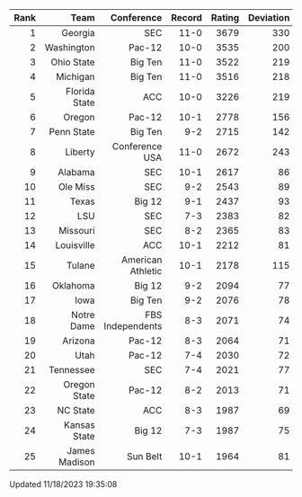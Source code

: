 | Rank  | Team                 | Conference           | Record   | Rating | Deviation |
| ---:  | ---:                 | ---:                 | ---:     | ---:   | ---:      |
| 1     | Georgia              | SEC                  | 11-0     | 3679   | 330       |
| 2     | Washington           | Pac-12               | 10-0     | 3535   | 200       |
| 3     | Ohio State           | Big Ten              | 11-0     | 3522   | 219       |
| 4     | Michigan             | Big Ten              | 11-0     | 3516   | 218       |
| 5     | Florida State        | ACC                  | 10-0     | 3226   | 219       |
| 6     | Oregon               | Pac-12               | 10-1     | 2778   | 156       |
| 7     | Penn State           | Big Ten              | 9-2      | 2715   | 142       |
| 8     | Liberty              | Conference USA       | 11-0     | 2672   | 243       |
| 9     | Alabama              | SEC                  | 10-1     | 2617   | 86        |
| 10    | Ole Miss             | SEC                  | 9-2      | 2543   | 89        |
| 11    | Texas                | Big 12               | 9-1      | 2437   | 93        |
| 12    | LSU                  | SEC                  | 7-3      | 2383   | 82        |
| 13    | Missouri             | SEC                  | 8-2      | 2365   | 83        |
| 14    | Louisville           | ACC                  | 10-1     | 2212   | 81        |
| 15    | Tulane               | American Athletic    | 10-1     | 2178   | 115       |
| 16    | Oklahoma             | Big 12               | 9-2      | 2094   | 77        |
| 17    | Iowa                 | Big Ten              | 9-2      | 2076   | 78        |
| 18    | Notre Dame           | FBS Independents     | 8-3      | 2071   | 74        |
| 19    | Arizona              | Pac-12               | 8-3      | 2064   | 71        |
| 20    | Utah                 | Pac-12               | 7-4      | 2030   | 72        |
| 21    | Tennessee            | SEC                  | 7-4      | 2021   | 77        |
| 22    | Oregon State         | Pac-12               | 8-2      | 2013   | 71        |
| 23    | NC State             | ACC                  | 8-3      | 1987   | 69        |
| 24    | Kansas State         | Big 12               | 7-3      | 1987   | 75        |
| 25    | James Madison        | Sun Belt             | 10-1     | 1964   | 81        |

Updated 11/18/2023 19:35:08
